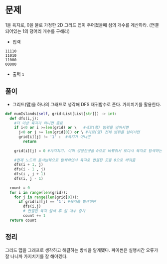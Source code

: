 # 문제
1을 육지로, 0을 물로 가정한 2D 그리드 맵이 주어졌을때 섬의 개수를 계산하라. 
(연결되어있는 1의 덩어리 개수를 구해라)

- 입력
```
11110
11010
11000
00000
```
- 출력
```1```
## 풀이
- 그리드(맵)을 하나의 그래프로 생각해 DFS 재귀함수로 푼다. 가지치기를 활용한다.
```python
def numIslands(self, grid:List[List[str]]) -> int:
  def dfs(i,j):
    #더 이상 육지가 아니면 종료
    if i<0 or i >=len(grid) or \   #세로(행) 범위를 넘어서면
      j<0 or j >= len(grid[0]) or \ #가로(열) 전체 범위를 넘어서면
      grid[i][j] != '1' :  #육지가 아니면
        return
    
    grid[i][j] = 0 #가지치기. 이미 방문한곳을 0으로 바꿔줘서 또다시 육지로 탐색하는 일을 줄여준다. 기존의 DFS처럼 방문리스트를 만들어 확인하는게 아닌 효율적 새로운 방식.
    
    #현재 노드의 동서남북으로 탐색하면서 육지로 연결된 곳을 0으로 바꿔줌
    dfs(i + 1, j)
    dfs(i - 1 , j)
    dfs(i , j + 1)
    dfs(i, j - 1)
    
  count = 0
  for i in range(len(grid)):
    for j in range(len(grid[0])):
      if grid[i][j] == '1': #육지를 발견하면
        dfs(i,j)
        # 연결된 육지 탐색 후 섬 개수 증가
        count += 1
  return count
```

## 정리
그리드 맵을 그래프로 생각하고 해결하는 방식을 알게됐다. 파이썬은 실행시간 오류가 잘 나니까 가지치기를 잘 해야겠다.
